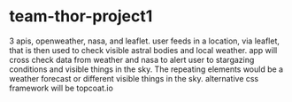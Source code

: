 # team-thor-project1
3 apis, openweather, nasa, and leaflet.
user feeds in a location, via leaflet, that is then used to check visible astral bodies and local weather.
app will cross check data from weather and nasa to alert user to stargazing conditions and visible things in the sky.
The repeating elements would be a weather forecast or different visible things in the sky.
alternative css framework will be topcoat.io
